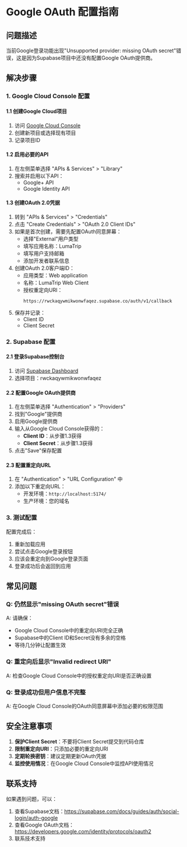 # Google OAuth 配置指南

## 问题描述
当前Google登录功能出现"Unsupported provider: missing OAuth secret"错误，这是因为Supabase项目中还没有配置Google OAuth提供商。

## 解决步骤

### 1. Google Cloud Console 配置

#### 1.1 创建Google Cloud项目
1. 访问 [Google Cloud Console](https://console.cloud.google.com/)
2. 创建新项目或选择现有项目
3. 记录项目ID

#### 1.2 启用必要的API
1. 在左侧菜单选择 "APIs & Services" > "Library"
2. 搜索并启用以下API：
   - Google+ API
   - Google Identity API

#### 1.3 创建OAuth 2.0凭据
1. 转到 "APIs & Services" > "Credentials"
2. 点击 "Create Credentials" > "OAuth 2.0 Client IDs"
3. 如果是首次创建，需要先配置OAuth同意屏幕：
   - 选择"External"用户类型
   - 填写应用名称：LumaTrip
   - 填写用户支持邮箱
   - 添加开发者联系信息
4. 创建OAuth 2.0客户端ID：
   - 应用类型：Web application
   - 名称：LumaTrip Web Client
   - 授权重定向URI：
     ```
     https://rwckaqywmikwonwfaqez.supabase.co/auth/v1/callback
     ```
5. 保存并记录：
   - Client ID
   - Client Secret

### 2. Supabase 配置

#### 2.1 登录Supabase控制台
1. 访问 [Supabase Dashboard](https://supabase.com/dashboard)
2. 选择项目：rwckaqywmikwonwfaqez

#### 2.2 配置Google OAuth提供商
1. 在左侧菜单选择 "Authentication" > "Providers"
2. 找到"Google"提供商
3. 启用Google提供商
4. 输入从Google Cloud Console获得的：
   - **Client ID**：从步骤1.3获得
   - **Client Secret**：从步骤1.3获得
5. 点击"Save"保存配置

#### 2.3 配置重定向URL
1. 在 "Authentication" > "URL Configuration" 中
2. 添加以下重定向URL：
   - 开发环境：`http://localhost:5174/`
   - 生产环境：您的域名

### 3. 测试配置

配置完成后：
1. 重新加载应用
2. 尝试点击Google登录按钮
3. 应该会重定向到Google登录页面
4. 登录成功后会返回到应用

## 常见问题

### Q: 仍然显示"missing OAuth secret"错误
A: 请确保：
- Google Cloud Console中的重定向URI完全正确
- Supabase中的Client ID和Secret没有多余的空格
- 等待几分钟让配置生效

### Q: 重定向后显示"Invalid redirect URI"
A: 检查Google Cloud Console中的授权重定向URI是否正确设置

### Q: 登录成功但用户信息不完整
A: 在Google Cloud Console的OAuth同意屏幕中添加必要的权限范围

## 安全注意事项

1. **保护Client Secret**：不要将Client Secret提交到代码仓库
2. **限制重定向URI**：只添加必要的重定向URI
3. **定期轮换密钥**：建议定期更新OAuth凭据
4. **监控使用情况**：在Google Cloud Console中监控API使用情况

## 联系支持

如果遇到问题，可以：
1. 查看Supabase文档：https://supabase.com/docs/guides/auth/social-login/auth-google
2. 查看Google OAuth文档：https://developers.google.com/identity/protocols/oauth2
3. 联系技术支持